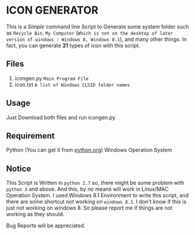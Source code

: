 ICON GENERATOR
==============

This is a *Simple* command line Script to Generate some system folder such as `Recycle Bin`, `My Computer` (`Which is not on the desktop of later version of windows : Windows 8, Windows 8.1`), and many other things. In fact, you can generate **21** types of icon with this script.

Files
-----

1. icongen.py `Main Program File`
2. icon.txt   `A list of Windows CLSID folder names`

Usage 
-----

Just Download both files and run icongen.py

**Requirement**
-----------

Python (You can get it from [python.org](http://www.python.org))
Windows Operation System

Notice
------

This Script is Written in `python 2.7` so, there might be some problem with `python 3` and above. And this, by *no* means will work in Linux/MAC Operation System. I used Windows 8.1 Environment to write this script, and there are some shortcut not working on `windows 8.1`. I don't know if this is just not working on windows 8. So please report me if things are not working as they should.

Bug Reports will be appreciated. 
